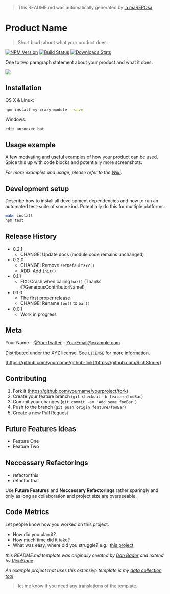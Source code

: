> This README.md was automatically generated by [la maREPOsa](https://github.com/RichStone/mareposa)

# Product Name
> Short blurb about what your product does.

[![NPM Version][npm-image]][npm-url]
[![Build Status][travis-image]][travis-url]
[![Downloads Stats][npm-downloads]][npm-url]

One to two paragraph statement about your product and what it does.

![](header.png)

## Installation

OS X & Linux:

```sh
npm install my-crazy-module --save
```

Windows:

```sh
edit autoexec.bat
```

## Usage example

A few motivating and useful examples of how your product can be used. Spice this up with code blocks and potentially more screenshots.

_For more examples and usage, please refer to the [Wiki][wiki]._

## Development setup

Describe how to install all development dependencies and how to run an automated test-suite of some kind. Potentially do this for multiple platforms.

```sh
make install
npm test
```

## Release History

* 0.2.1
    * CHANGE: Update docs (module code remains unchanged)
* 0.2.0
    * CHANGE: Remove `setDefaultXYZ()`
    * ADD: Add `init()`
* 0.1.1
    * FIX: Crash when calling `baz()` (Thanks @GenerousContributorName!)
* 0.1.0
    * The first proper release
    * CHANGE: Rename `foo()` to `bar()`
* 0.0.1
    * Work in progress

## Meta

Your Name – [@YourTwitter](https://twitter.com/stonerichio) – YourEmail@example.com

Distributed under the XYZ license. See ``LICENSE`` for more information.

[https://github.com/yourname/github-link](https://github.com/RichStone/)

## Contributing

1. Fork it (<https://github.com/yourname/yourproject/fork>)
2. Create your feature branch (`git checkout -b feature/fooBar`)
3. Commit your changes (`git commit -am 'Add some fooBar'`)
4. Push to the branch (`git push origin feature/fooBar`)
5. Create a new Pull Request

## Future Features Ideas
- Feature One
- Feature Two

## Neccessary Refactorings
- refactor this 
- refactor that

Use **Future Features** and **Neccessary Refactorings** rather sparingly and only as long as collaboration and project size are overseeable.

## Code Metrics
Let people know how you worked on this project.
- How did you plan it?
- How much time did it take?
- What was easy, where did you struggle?
e.g.: [this project](https://datagoodie.com/blog/introducing-data-collection-tool/)

*this README.md template was originally created by [Dan Bader](https://twitter.com/dbader_org) and extend by [RichStone](https://github.com/RichStone/)*

*An example project that uses this extensive template is my [data collection tool](https://github.com/RichStone/data-collection-download-tool)*

> let me know if you need any translations of the template.

<!-- Markdown link & img dfn's -->
[npm-image]: https://img.shields.io/npm/v/datadog-metrics.svg?style=flat-square
[npm-url]: https://npmjs.org/package/datadog-metrics
[npm-downloads]: https://img.shields.io/npm/dm/datadog-metrics.svg?style=flat-square
[travis-image]: https://img.shields.io/travis/dbader/node-datadog-metrics/master.svg?style=flat-square
[travis-url]: https://travis-ci.org/dbader/node-datadog-metrics
[wiki]: https://github.com/yourname/yourproject/wiki

